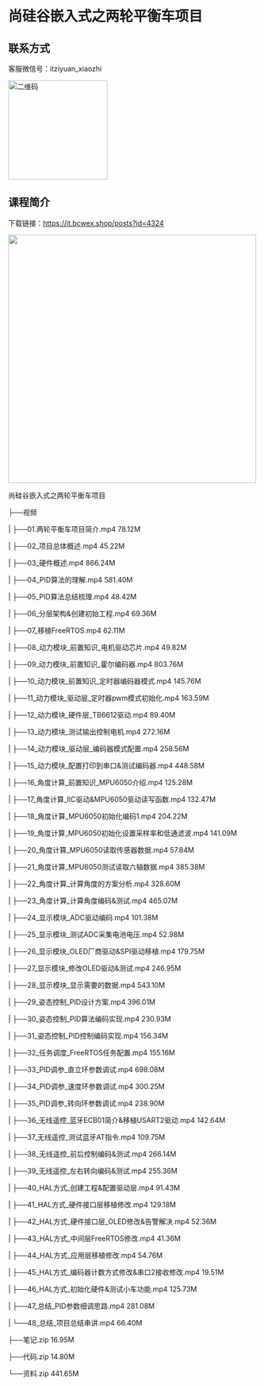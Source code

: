 # 尚硅谷嵌入式之两轮平衡车项目

## 联系方式

客服微信号：itziyuan_xiaozhi

<img src="https://ziyuanyun.oss-cn-guangzhou.aliyuncs.com/common/20240614073449/666b82192834a.jpg" width="200" height="200" alt="二维码">

## 课程简介

下载链接：https://it.bcwex.shop/posts?id=4324

<img src="https://ziyuanyun.oss-cn-guangzhou.aliyuncs.com/yun/20240808073011/66b40383bc1f2.jpg" width="500" alt="">

  

 尚硅谷嵌入式之两轮平衡车项目

 ├──视频

 | ├──01.两轮平衡车项目简介.mp4 78.12M

 | ├──02_项目总体概述.mp4 45.22M

 | ├──03_硬件概述.mp4 866.24M

 | ├──04_PID算法的理解.mp4 581.40M

 | ├──05_PID算法总结梳理.mp4 48.42M

 | ├──06_分层架构&amp;创建初始工程.mp4 69.36M

 | ├──07_移植FreeRTOS.mp4 62.11M

 | ├──08_动力模块_前置知识_电机驱动芯片.mp4 49.82M

 | ├──09_动力模块_前置知识_霍尔编码器.mp4 803.76M

 | ├──10_动力模块_前置知识_定时器编码器模式.mp4 145.76M

 | ├──11_动力模块_驱动层_定时器pwm模式初始化.mp4 163.59M

 | ├──12_动力模块_硬件层_TB6612驱动.mp4 89.40M

 | ├──13_动力模块_测试输出控制电机.mp4 272.16M

 | ├──14_动力模块_驱动层_编码器模式配置.mp4 258.56M

 | ├──15_动力模块_配置打印到串口&amp;测试编码器.mp4 448.58M

 | ├──16_角度计算_前置知识_MPU6050介绍.mp4 125.28M

 | ├──17_角度计算_IIC驱动&amp;MPU6050驱动读写函数.mp4 132.47M

 | ├──18_角度计算_MPU6050初始化编码1.mp4 204.22M

 | ├──19_角度计算_MPU6050初始化设置采样率和低通滤波.mp4 141.09M

 | ├──20_角度计算_MPU6050读取传感器数据.mp4 57.84M

 | ├──21_角度计算_MPU6050测试读取六轴数据.mp4 385.38M

 | ├──22_角度计算_计算角度的方案分析.mp4 328.60M

 | ├──23_角度计算_计算角度编码&amp;测试.mp4 465.07M

 | ├──24_显示模块_ADC驱动编码.mp4 101.38M

 | ├──25_显示模块_测试ADC采集电池电压.mp4 52.98M

 | ├──26_显示模块_OLED厂商驱动&amp;SPI驱动移植.mp4 179.75M

 | ├──27_显示模块_修改OLED驱动&amp;测试.mp4 246.95M

 | ├──28_显示模块_显示需要的数据.mp4 543.10M

 | ├──29_姿态控制_PID设计方案.mp4 396.01M

 | ├──30_姿态控制_PID算法编码实现.mp4 230.93M

 | ├──31_姿态控制_PID控制编码实现.mp4 156.34M

 | ├──32_任务调度_FreeRTOS任务配置.mp4 155.16M

 | ├──33_PID调参_直立环参数调试.mp4 698.08M

 | ├──34_PID调参_速度环参数调试.mp4 300.25M

 | ├──35_PID调参_转向环参数调试.mp4 238.90M

 | ├──36_无线遥控_蓝牙ECB01简介&amp;移植USART2驱动.mp4 142.64M

 | ├──37_无线遥控_测试蓝牙AT指令.mp4 109.75M

 | ├──38_无线遥控_前后控制编码&amp;测试.mp4 266.14M

 | ├──39_无线遥控_左右转向编码&amp;测试.mp4 255.36M

 | ├──40_HAL方式_创建工程&amp;配置驱动层.mp4 91.43M

 | ├──41_HAL方式_硬件接口层移植修改.mp4 129.18M

 | ├──42_HAL方式_硬件接口层_OLED修改&amp;告警解决.mp4 52.36M

 | ├──43_HAL方式_中间层FreeRTOS修改.mp4 41.36M

 | ├──44_HAL方式_应用层移植修改.mp4 54.76M

 | ├──45_HAL方式_编码器计数方式修改&amp;串口2接收修改.mp4 19.51M

 | ├──46_HAL方式_初始化硬件&amp;测试小车功能.mp4 125.73M

 | ├──47_总结_PID参数细调思路.mp4 281.08M

 | └──48_总结_项目总结串讲.mp4 66.40M

 ├──笔记.zip 16.95M

 ├──代码.zip 14.80M

 └──资料.zip 441.65M

  
